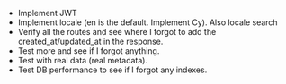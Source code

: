 * Implement JWT
* Implement locale (en is the default. Implement Cy). Also locale search
* Verify all the routes and see where I forgot to add the created_at/updated_at
    in the response.
* Test more and see if I forgot anything.
* Test with real data (real metadata).
* Test DB performance to see if I forgot any indexes.
